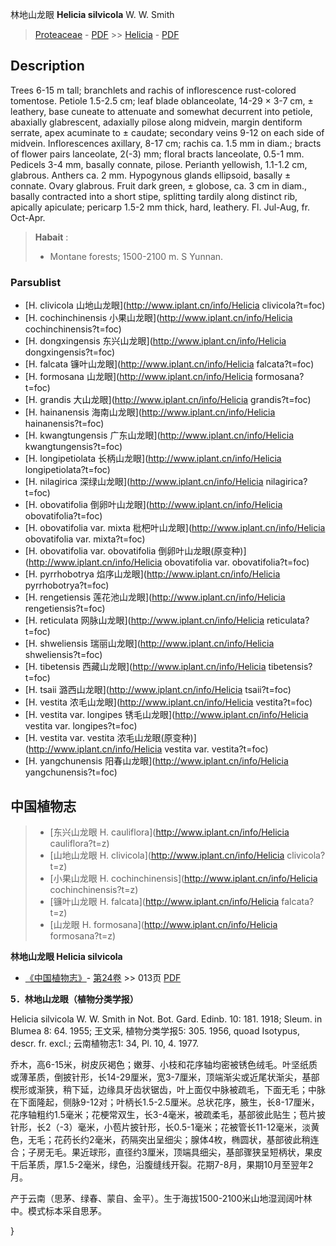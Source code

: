 林地山龙眼 **Helicia silvicola** W. W. Smith

> [Proteaceae](http://www.iplant.cn/info/Proteaceae?t=foc) - [PDF](http://www.iplant.cn/foc/pdf/Proteaceae.pdf) >> [Helicia](http://www.iplant.cn/info/Helicia?t=foc) - [PDF](http://www.iplant.cn/foc/pdf/Helicia.pdf)

## Description

Trees 6-15 m tall; branchlets and rachis of inflorescence rust-colored tomentose. Petiole 1.5-2.5 cm; leaf blade oblanceolate, 14-29 × 3-7 cm, ± leathery, base cuneate to attenuate and somewhat decurrent into petiole, abaxially glabrescent, adaxially pilose along midvein, margin dentiform serrate, apex acuminate to ± caudate; secondary veins 9-12 on each side of midvein. Inflorescences axillary, 8-17 cm; rachis ca. 1.5 mm in diam.; bracts of flower pairs lanceolate, 2(-3) mm; floral bracts lanceolate, 0.5-1 mm. Pedicels 3-4 mm, basally connate, pilose. Perianth yellowish, 1.1-1.2 cm, glabrous. Anthers ca. 2 mm. Hypogynous glands ellipsoid, basally ± connate. Ovary glabrous. Fruit dark green, ± globose, ca. 3 cm in diam., basally contracted into a short stipe, splitting tardily along distinct rib, apically apiculate; pericarp 1.5-2 mm thick, hard, leathery. Fl. Jul-Aug, fr. Oct-Apr.

> **Habait** : 
>* Montane forests; 1500-2100 m. S Yunnan.

### Parsublist

* [H.  clivicola  山地山龙眼](http://www.iplant.cn/info/Helicia clivicola?t=foc)
* [H.  cochinchinensis  小果山龙眼](http://www.iplant.cn/info/Helicia cochinchinensis?t=foc)
* [H.  dongxingensis  东兴山龙眼](http://www.iplant.cn/info/Helicia dongxingensis?t=foc)
* [H.  falcata  镰叶山龙眼](http://www.iplant.cn/info/Helicia falcata?t=foc)
* [H.  formosana  山龙眼](http://www.iplant.cn/info/Helicia formosana?t=foc)
* [H.  grandis  大山龙眼](http://www.iplant.cn/info/Helicia grandis?t=foc)
* [H.  hainanensis  海南山龙眼](http://www.iplant.cn/info/Helicia hainanensis?t=foc)
* [H.  kwangtungensis  广东山龙眼](http://www.iplant.cn/info/Helicia kwangtungensis?t=foc)
* [H.  longipetiolata  长柄山龙眼](http://www.iplant.cn/info/Helicia longipetiolata?t=foc)
* [H.  nilagirica  深绿山龙眼](http://www.iplant.cn/info/Helicia nilagirica?t=foc)
* [H.  obovatifolia  倒卵叶山龙眼](http://www.iplant.cn/info/Helicia obovatifolia?t=foc)
* [H.  obovatifolia var. mixta  枇杷叶山龙眼](http://www.iplant.cn/info/Helicia obovatifolia var. mixta?t=foc)
* [H.  obovatifolia var. obovatifolia  倒卵叶山龙眼(原变种)](http://www.iplant.cn/info/Helicia obovatifolia var. obovatifolia?t=foc)
* [H.  pyrrhobotrya  焰序山龙眼](http://www.iplant.cn/info/Helicia pyrrhobotrya?t=foc)
* [H.  rengetiensis  莲花池山龙眼](http://www.iplant.cn/info/Helicia rengetiensis?t=foc)
* [H.  reticulata  网脉山龙眼](http://www.iplant.cn/info/Helicia reticulata?t=foc)
* [H.  shweliensis  瑞丽山龙眼](http://www.iplant.cn/info/Helicia shweliensis?t=foc)
* [H.  tibetensis  西藏山龙眼](http://www.iplant.cn/info/Helicia tibetensis?t=foc)
* [H.  tsaii  潞西山龙眼](http://www.iplant.cn/info/Helicia tsaii?t=foc)
* [H.  vestita  浓毛山龙眼](http://www.iplant.cn/info/Helicia vestita?t=foc)
* [H.  vestita var. longipes  锈毛山龙眼](http://www.iplant.cn/info/Helicia vestita var. longipes?t=foc)
* [H.  vestita var. vestita  浓毛山龙眼(原变种)](http://www.iplant.cn/info/Helicia vestita var. vestita?t=foc)
* [H.  yangchunensis  阳春山龙眼](http://www.iplant.cn/info/Helicia yangchunensis?t=foc)

## 中国植物志

> * [东兴山龙眼  H.  cauliflora](http://www.iplant.cn/info/Helicia cauliflora?t=z)
> * [山地山龙眼  H.  clivicola](http://www.iplant.cn/info/Helicia clivicola?t=z)
> * [小果山龙眼  H.  cochinchinensis](http://www.iplant.cn/info/Helicia cochinchinensis?t=z)
> * [镰叶山龙眼  H.  falcata](http://www.iplant.cn/info/Helicia falcata?t=z)
> * [山龙眼  H.  formosana](http://www.iplant.cn/info/Helicia formosana?t=z)

**林地山龙眼 Helicia silvicola**

* [《中国植物志》](http://www.iplant.cn/frps)- [第24卷](http://www.iplant.cn/frps/vol/24) >> 013页 [PDF](http://www.iplant.cn/frps/pdf/24/013a.pdf)

**5．林地山龙眼（植物分类学报）**

Helicia silvicola W. W. Smith in Not. Bot. Gard. Edinb. 10: 181. 1918; Sleum. in Blumea 8: 64. 1955; 王文采, 植物分类学报5: 305. 1956, quoad Isotypus, descr. fr. excl.; 云南植物志1: 34, Pl. 10, 4. 1977.

乔木，高6-15米，树皮灰褐色；嫩芽、小枝和花序轴均密被锈色绒毛。叶坚纸质或薄革质，倒披针形，长14-29厘米，宽3-7厘米，顶端渐尖或近尾状渐尖，基部楔形或渐狭，稍下延，边缘具牙齿状锯齿，叶上面仅中脉被疏毛，下面无毛；中脉在下面隆起，侧脉9-12对；叶柄长1.5-2.5厘米。总状花序，腋生，长8-17厘米，花序轴粗约1.5毫米；花梗常双生，长3-4毫米，被疏柔毛，基部彼此贴生；苞片披针形，长2（-3）毫米，小苞片披针形，长0.5-1毫米；花被管长11-12毫米，淡黄色，无毛；花药长约2毫米，药隔突出呈细尖；腺体4枚，椭圆状，基部彼此稍连合；子房无毛。果近球形，直径约3厘米，顶端具细尖，基部骤狭呈短柄状，果皮干后革质，厚1.5-2毫米，绿色，沿腹缝线开裂。花期7-8月，果期10月至翌年2月。

产于云南（思茅、绿春、蒙自、金平）。生于海拔1500-2100米山地湿润阔叶林中。模式标本采自思茅。

}